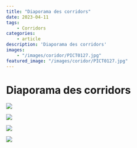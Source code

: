 ```yaml
---
title: "Diaporama des corridors"
date: 2023-04-11
tags: 
    - Corridors
categories:
    - article
description: 'Diaporama des corridors'
images:
    - "/images/coridor/PICT0127.jpg"
featured_image: "/images/coridor/PICT0127.jpg"
---
```


# Diaporama des corridors 

![](/images/coridor/PICT0127.jpg) 

![](/images/coridor/PICT0141.jpg) 

![](/images/coridor/raw204.jpg) 

![](/images/coridor/PICT0075.jpg) 
 
